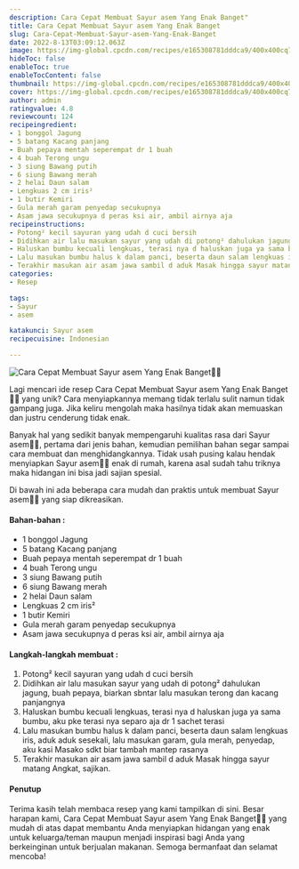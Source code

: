 ```yaml
---
description: Cara Cepat Membuat Sayur asem Yang Enak Banget"
title: Cara Cepat Membuat Sayur asem Yang Enak Banget
slug: Cara-Cepat-Membuat-Sayur-asem-Yang-Enak-Banget
date: 2022-8-13T03:09:12.063Z
image: https://img-global.cpcdn.com/recipes/e165308781dddca9/400x400cq70/photo.jpg
hideToc: false
enableToc: true
enableTocContent: false
thumbnail: https://img-global.cpcdn.com/recipes/e165308781dddca9/400x400cq70/photo.jpg
cover: https://img-global.cpcdn.com/recipes/e165308781dddca9/400x400cq70/photo.jpg
author: admin
ratingvalue: 4.8
reviewcount: 124
recipeingredient:
- 1 bonggol Jagung
- 5 batang Kacang panjang
- Buah pepaya mentah seperempat dr 1 buah
- 4 buah Terong ungu
- 3 siung Bawang putih
- 6 siung Bawang merah
- 2 helai Daun salam
- Lengkuas 2 cm iris²
- 1 butir Kemiri
- Gula merah garam penyedap secukupnya
- Asam jawa secukupnya d peras ksi air, ambil airnya aja
recipeinstructions:
- Potong² kecil sayuran yang udah d cuci bersih
- Didihkan air lalu masukan sayur yang udah di potong² dahulukan jagung, buah pepaya, biarkan sbntar lalu masukan terong dan kacang panjangnya
- Haluskan bumbu kecuali lengkuas, terasi nya d haluskan juga ya sama bumbu, aku pke terasi nya separo aja dr 1 sachet terasi
- Lalu masukan bumbu halus k dalam panci, beserta daun salam lengkuas iris, aduk aduk sesekali, lalu masukan garam, gula merah, penyedap, aku kasi Masako sdkt biar tambah mantep rasanya
- Terakhir masukan air asam jawa sambil d aduk Masak hingga sayur matang Angkat, sajikan.
categories:
- Resep

tags:
- Sayur
- asem

katakunci: Sayur asem
recipecuisine: Indonesian

---
```


![Cara Cepat Membuat Sayur asem Yang Enak Banget👩‍🍳](https://img-global.cpcdn.com/recipes/e165308781dddca9/400x400cq70/photo.jpg)

Lagi mencari ide resep Cara Cepat Membuat Sayur asem Yang Enak Banget👩‍🍳 yang unik? Cara menyiapkannya memang tidak terlalu sulit namun tidak gampang juga. Jika keliru mengolah maka hasilnya tidak akan memuaskan dan justru cenderung tidak enak.

Banyak hal yang sedikit banyak mempengaruhi kualitas rasa dari Sayur asem👩‍🍳, pertama dari jenis bahan, kemudian pemilihan bahan segar sampai cara membuat dan menghidangkannya. Tidak usah pusing kalau hendak menyiapkan Sayur asem👩‍🍳 enak di rumah, karena asal sudah tahu triknya maka hidangan ini bisa jadi sajian spesial.

Di bawah ini ada beberapa cara mudah dan praktis untuk membuat Sayur asem👩‍🍳 yang siap dikreasikan.

<!--inarticleads1-->

#### Bahan-bahan :

- 1 bonggol Jagung
- 5 batang Kacang panjang
- Buah pepaya mentah seperempat dr 1 buah
- 4 buah Terong ungu
- 3 siung Bawang putih
- 6 siung Bawang merah
- 2 helai Daun salam
- Lengkuas 2 cm iris²
- 1 butir Kemiri
- Gula merah garam penyedap secukupnya
- Asam jawa secukupnya d peras ksi air, ambil airnya aja

<!--inarticleads2-->

#### Langkah-langkah membuat :

1. Potong² kecil sayuran yang udah d cuci bersih
1. Didihkan air lalu masukan sayur yang udah di potong² dahulukan jagung, buah pepaya, biarkan sbntar lalu masukan terong dan kacang panjangnya
1. Haluskan bumbu kecuali lengkuas, terasi nya d haluskan juga ya sama bumbu, aku pke terasi nya separo aja dr 1 sachet terasi
1. Lalu masukan bumbu halus k dalam panci, beserta daun salam lengkuas iris, aduk aduk sesekali, lalu masukan garam, gula merah, penyedap, aku kasi Masako sdkt biar tambah mantep rasanya
1. Terakhir masukan air asam jawa sambil d aduk Masak hingga sayur matang Angkat, sajikan.

#### Penutup

Terima kasih telah membaca resep yang kami tampilkan di sini. Besar harapan kami, Cara Cepat Membuat Sayur asem Yang Enak Banget👩‍🍳 yang mudah di atas dapat membantu Anda menyiapkan hidangan yang enak untuk keluarga/teman maupun menjadi inspirasi bagi Anda yang berkeinginan untuk berjualan makanan. Semoga bermanfaat dan selamat mencoba!